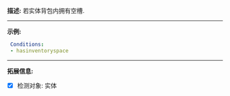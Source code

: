 **描述:** 若实体背包内拥有空槽.

---

**示例:**

```yaml
 Conditions:
 - hasinventoryspace
```

---

**拓展信息:**

- [x] 检测对象: 实体